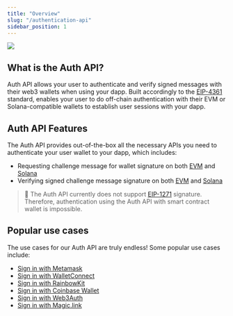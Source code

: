 ```yaml
---
title: "Overview"
slug: "/authentication-api"
sidebar_position: 1
--- 
```


![](/img/content/594b455-image.png)

## What is the Auth API?

Auth API allows your user to authenticate and verify signed messages with their web3 wallets when using your dapp. Built accordingly to the [EIP-4361](https://eips.ethereum.org/EIPS/eip-4361) standard, enables your user to do off-chain authentication with their EVM or Solana-compatible wallets to establish user sessions with your dapp.

## Auth API Features

The Auth API provides out-of-the-box all the necessary APIs you need to authenticate your user wallet to your dapp, which includes:

- Requesting challenge message for wallet signature on both [EVM](https://docs.moralis.io/reference/requestchallengeevm) and [Solana](https://docs.moralis.io/reference/requestchallengesolana)
- Verifying signed challenge message signature on both [EVM](https://swagger.moralis.io/auth/#/Challenge/verifyChallengeEvm) and [Solana](https://swagger.moralis.io/auth/#/Challenge/verifyChallengeSolana)

> 📘 The Auth API currently does not support [EIP-1271](https://eips.ethereum.org/EIPS/eip-1271) signature. Therefore, authentication using the Auth API with smart contract wallet is impossible.

## Popular use cases

The use cases for our Auth API are truly endless! Some popular use cases include:

- [Sign in with Metamask](/authentication-api/tutorials/how-to-sign-in-with-metamask)
- [Sign in with WalletConnect](/tutorials/how-to-sign-in-with-walletconnect)
- [Sign in with RainbowKit](/authentication-api/tutorials/how-to-sign-in-with-rainbowkit)
- [Sign in with Coinbase Wallet](/tutorials/how-to-sign-in-with-coinbase-wallet)
- [Sign in with Web3Auth](/authentication-api/tutorials/how-to-sign-in-with-web3authio)
- [Sign in with Magic.link](/authentication-api/tutorials/how-to-sign-in-with-magiclink)